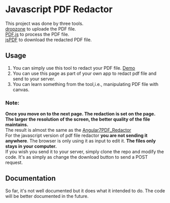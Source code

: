 # Javascript PDF Redactor

This project was done by three tools. <br/>
	[dropzone](https://github.com/enyo/dropzone) to uploade the PDF file.<br/>
	[PDF.js](https://github.com/mozilla/pdf.js/) to process the PDF file.<br/>
	[jsPDF](https://github.com/MrRio/jsPDF) to download the redacted PDF file.<br/>

## Usage
1. You can simply use this tool to redact your PDF file. [Demo](https://ldu2.github.io/PDFRedactor/)<br/>
2. You can use this page as part of your own app to redact pdf file and send to your server.<br/>
3. You can learn something from the tool,i.e., manipulating PDF file with canvas.<br/>
### Note:
**Once you move on to the next page. The redaction is set on the page.**<br/>
**The larger the resolution of the screen, the better quality of the file maintains.**<br/>
The result is almost the same as the [Angular7PDF_Redactor](https://github.com/ldu2/PDFRedactor/tree/master/Angular7PDF_Redactor)<br/>
For the javascript version of pdf file redactor **you are not sending it anywhere**. The browser is only using it as input to edit it. **The files only stays in your computer.**<br/>
If you wish you send it to your server, simply clone the repo and modify the code. It's as simply as change the download button to send a POST request.
## Documentation
So far, it's not well documented but it does what it intended to do.
The code will be better documented in the future.
